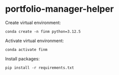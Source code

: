 # portfolio-manager-helper
Create virtual environment:

```
conda create -n finm python=3.12.5
```

Activate virtual environment:

```
conda activate finm
```

Install packages:
```
pip install -r requirements.txt
```
